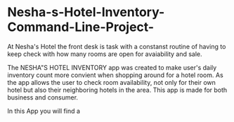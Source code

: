 # Nesha-s-Hotel-Inventory-Command-Line-Project-

At Nesha's Hotel the front desk is task with a constanst routine of having to keep check with how many rooms are open for avaiability and sale. 

The NESHA"S HOTEL INVENTORY app was created to make user's daily inventory count more convient when shopping around for a hotel room. As the app allows the user to check room availability, not only for their own hotel but also their neighboring hotels in the area. This app is made for both business and consumer. 

In this App you will find a 